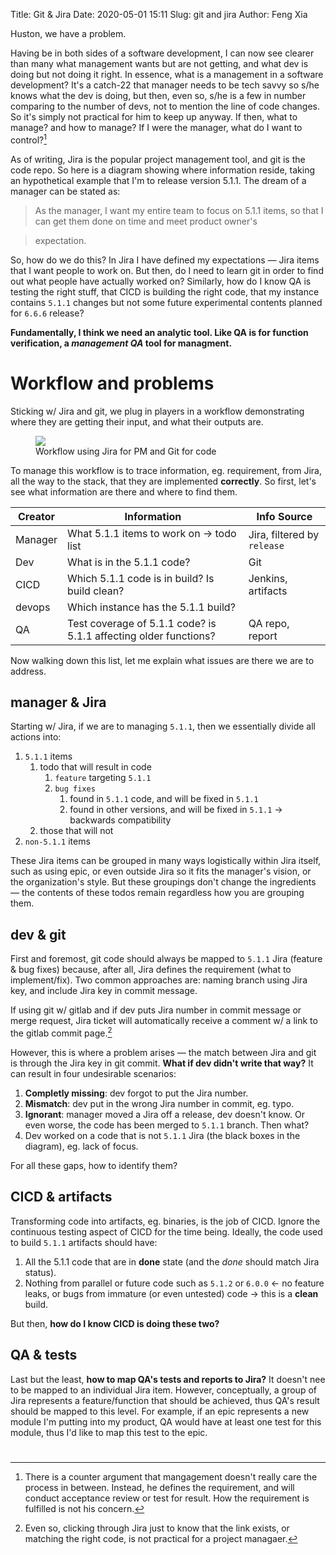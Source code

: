 Title: Git & Jira
Date: 2020-05-01 15:11
Slug: git and jira
Author: Feng Xia

Huston, we have a problem.

Having be in both sides of a software development, I can now see
clearer than many what management wants but are not getting, and what
dev is doing but not doing it right. In essence, what is a management
in a software development? It's a catch-22 that manager needs to be
tech savvy so s/he knows what the dev is doing, but then, even so,
s/he is a few in number comparing to the number of devs, not to
mention the line of code changes. So it's simply not practical for him
to keep up anyway. If then, what to manage? and how to manage? If I
were the manager, what do I want to control?[^2]

As of writing, Jira is the popular project management tool, and git is
the code repo. So here is a diagram showing where information reside,
taking an hypothetical example that I'm to release version 5.1.1. The
dream of a manager can be stated as:

> As the manager, I want my entire team to focus on 5.1.1 items, so
> that I can get them done on time and meet product owner's

> expectation.

So, how do we do this? In Jira I have defined my expectations &mdash;
Jira items that I want people to work on. But then, do I need to learn
git in order to find out what people have actually worked on?
Similarly, how do I know QA is testing the right stuff, that CICD is
building the right code, that my instance contains `5.1.1` changes but
not some future experimental contents planned for `6.6.6` release?

**Fundamentally, I think we need an analytic tool. Like QA is for
function verification, a _management QA_ tool for managment.**

# Workflow and problems

Sticking w/ Jira and git, we plug in players in a workflow
demonstrating where they are getting their input, and what their
outputs are.

<figure class="col s12">
  <img src="images/git%20and%20jira.png">
  <figcaption>Workflow using Jira for PM and Git for code</figcaption>
</figure>

To manage this workflow is to trace information, eg. requirement, from
Jira, all the way to the stack, that they are implemented
**correctly**. So first, let's see what information are there and
where to find them.


| Creator | Information                                                       | Info Source                 |
|---------|-------------------------------------------------------------------|-----------------------------|
| Manager | What 5.1.1 items to work on &rarr; todo list                      | Jira, filtered by `release` |
| Dev     | What is in the 5.1.1 code?                                        | Git                         |
| CICD    | Which 5.1.1 code is in build? Is build clean?                     | Jenkins, artifacts          |
| devops  | Which instance has the 5.1.1 build?                               |                             |
| QA      | Test coverage of 5.1.1 code?  is 5.1.1 affecting older functions? | QA repo, report             |

Now walking down this list, let me explain what issues are there we
are to address.

## manager & Jira

Starting w/ Jira, if we are to managing `5.1.1`, then we essentially
divide all actions into:

1. `5.1.1` items
    1. todo that will result in code
        1. `feature` targeting `5.1.1`
        2. `bug fixes`
            1. found in `5.1.1` code, and will be fixed in `5.1.1`
            2. found in other versions, and will be fixed in `5.1.1` &rarr;
               backwards compatibility
    2. those that will not
2. `non-5.1.1` items

These Jira items can be grouped in many ways logistically within Jira
itself, such as using epic, or even outside Jira so it fits the
manager's vision, or the organization's style. But these groupings
don't change the ingredients &mdash; the contents of these todos
remain regardless how you are grouping them.

## dev & git

First and foremost, git code should always be mapped to `5.1.1` Jira
(feature & bug fixes) because, after all, Jira defines the requirement
(what to implement/fix). Two common approaches are: naming branch
using Jira key, and include Jira key in commit message.

If using git w/ gitlab and if dev puts Jira number in commit message
or merge request, Jira ticket will automatically receive a comment w/
a link to the gitlab commit page.[^1]

However, this is where a problem arises &mdash; the match between Jira
and git is through the Jira key in git commit. **What if dev didn't
write that way?** It can result in four undesirable scenarios:

1. **Completly missing**: dev forgot to put the Jira number.
2. **Mismatch**: dev put in the wrong Jira number in commit, eg. typo.
3. **Ignorant**: manager moved a Jira off a release, dev doesn't
   know. Or even worse, the code has been merged to `5.1.1`
   branch. Then what?
4. Dev worked on a code that is not `5.1.1` Jira (the black boxes in
   the diagram), eg. lack of focus.

For all these gaps, how to identify them?

## CICD & artifacts

Transforming code into artifacts, eg. binaries, is the job of
CICD. Ignore the continuous testing aspect of CICD for the time
being. Ideally, the code used to build `5.1.1` artifacts should have:

1. All the 5.1.1 code that are in **done** state (and the _done_
   should match Jira status).
2. Nothing from parallel or future code such as `5.1.2` or `6.0.0`
   &larr; no feature leaks, or bugs from immature (or even untested)
   code &rarr; this is a **clean** build.

But then, **how do I know CICD is doing these two?**

## QA & tests

Last but the least, **how to map QA's tests and reports to Jira?** It
doesn't nee to be mapped to an individual Jira item. However,
conceptually, a group of Jira represents a feature/function that
should be achieved, thus QA's result should be mapped to this
level. For example, if an epic represents a new module I'm putting
into my product, QA would have at least one test for this module, thus
I'd like to map this test to the epic.

# 

[^1]: Even so, clicking through Jira just to know that the link
    exists, or matching the right code, is not practical for a project managaer.

[^2]: There is a counter argument that mangagement doesn't really care
    the process in between. Instead, he defines the requirement, and
    will conduct acceptance review or test for result. How the
    requirement is fulfilled is not his concern.

